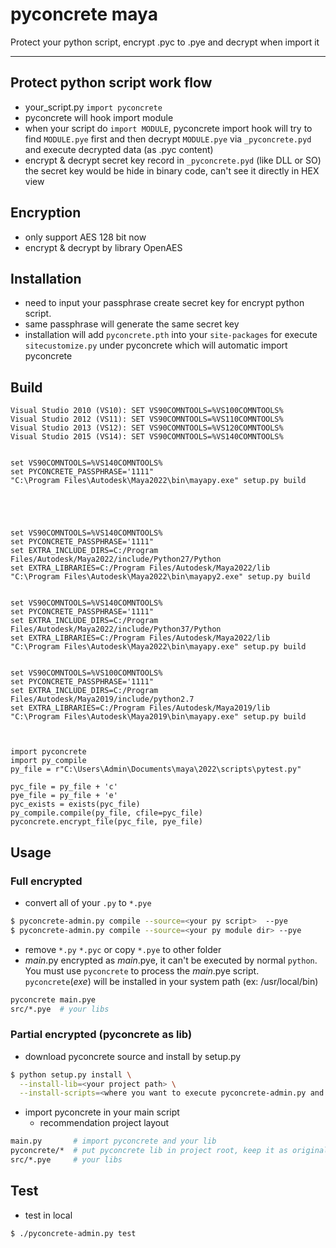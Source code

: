 pyconcrete maya
==============

Protect your python script, encrypt .pyc to .pye and decrypt when import it

--------------


Protect python script work flow
--------------
* your_script.py `import pyconcrete`
* pyconcrete will hook import module
* when your script do `import MODULE`, pyconcrete import hook will try to find `MODULE.pye` first
  and then decrypt `MODULE.pye` via `_pyconcrete.pyd` and execute decrypted data (as .pyc content)
* encrypt & decrypt secret key record in `_pyconcrete.pyd` (like DLL or SO)
  the secret key would be hide in binary code, can't see it directly in HEX view


Encryption
--------------
* only support AES 128 bit now
* encrypt & decrypt by library OpenAES


Installation
--------------
  * need to input your passphrase create secret key for encrypt python script.
  * same passphrase will generate the same secret key
  * installation will add `pyconcrete.pth` into your `site-packages` for execute `sitecustomize.py` under pyconcrete which will automatic import pyconcrete

Build
--------------
```
Visual Studio 2010 (VS10): SET VS90COMNTOOLS=%VS100COMNTOOLS%
Visual Studio 2012 (VS11): SET VS90COMNTOOLS=%VS110COMNTOOLS%
Visual Studio 2013 (VS12): SET VS90COMNTOOLS=%VS120COMNTOOLS%
Visual Studio 2015 (VS14): SET VS90COMNTOOLS=%VS140COMNTOOLS%


set VS90COMNTOOLS=%VS140COMNTOOLS%
set PYCONCRETE_PASSPHRASE='1111"
"C:\Program Files\Autodesk\Maya2022\bin\mayapy.exe" setup.py build 





set VS90COMNTOOLS=%VS140COMNTOOLS%
set PYCONCRETE_PASSPHRASE='1111"
set EXTRA_INCLUDE_DIRS=C:/Program Files/Autodesk/Maya2022/include/Python27/Python
set EXTRA_LIBRARIES=C:/Program Files/Autodesk/Maya2022/lib
"C:\Program Files\Autodesk\Maya2022\bin\mayapy2.exe" setup.py build 


set VS90COMNTOOLS=%VS140COMNTOOLS%
set PYCONCRETE_PASSPHRASE='1111"
set EXTRA_INCLUDE_DIRS=C:/Program Files/Autodesk/Maya2022/include/Python37/Python
set EXTRA_LIBRARIES=C:/Program Files/Autodesk/Maya2022/lib
"C:\Program Files\Autodesk\Maya2022\bin\mayapy.exe" setup.py build 


set VS90COMNTOOLS=%VS100COMNTOOLS%
set PYCONCRETE_PASSPHRASE='1111"
set EXTRA_INCLUDE_DIRS=C:/Program Files/Autodesk/Maya2019/include/python2.7
set EXTRA_LIBRARIES=C:/Program Files/Autodesk/Maya2019/lib
"C:\Program Files\Autodesk\Maya2019\bin\mayapy.exe" setup.py build 



import pyconcrete
import py_compile
py_file = r"C:\Users\Admin\Documents\maya\2022\scripts\pytest.py"

pyc_file = py_file + 'c'
pye_file = py_file + 'e'
pyc_exists = exists(pyc_file)
py_compile.compile(py_file, cfile=pyc_file)
pyconcrete.encrypt_file(pyc_file, pye_file)

```


Usage
--------------

### Full encrypted
* convert all of your `.py` to `*.pye`
```sh
$ pyconcrete-admin.py compile --source=<your py script>  --pye
$ pyconcrete-admin.py compile --source=<your py module dir> --pye
```

* remove `*.py` `*.pyc` or copy `*.pye` to other folder
* *main*.py encrypted as *main*.pye, it can't be executed by normal `python`.
You must use `pyconcrete` to process the *main*.pye script.
`pyconcrete`(*exe*) will be installed in your system path (ex: /usr/local/bin)

```sh
pyconcrete main.pye
src/*.pye  # your libs
```


### Partial encrypted (pyconcrete as lib)
* download pyconcrete source and install by setup.py
```sh
$ python setup.py install \
  --install-lib=<your project path> \
  --install-scripts=<where you want to execute pyconcrete-admin.py and pyconcrete(exe)>
```

* import pyconcrete in your main script
  * recommendation project layout
```sh
main.py       # import pyconcrete and your lib
pyconcrete/*  # put pyconcrete lib in project root, keep it as original files
src/*.pye     # your libs
```


Test
--------------
* test in local
```sh
$ ./pyconcrete-admin.py test
```


